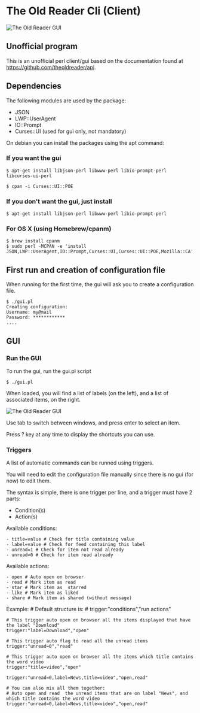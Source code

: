 # The Old Reader Cli (Client)

![The Old Reader GUI](http://tfeserver.be/dl/theoldreader_client/theoldreader-cli6.png)

## Unofficial program
This is an unofficial perl client/gui  based on the documentation found at https://github.com/theoldreader/api.


## Dependencies
The following modules are used by the package:

* JSON
* LWP::UserAgent
* IO::Prompt
* Curses::UI (used for gui only, not  mandatory)

On debian you can install the packages using the apt command:

### If you want the gui

    $ apt-get install libjson-perl libwww-perl libio-prompt-perl libcurses-ui-perl

    $ cpan -i Curses::UI::POE

### If you don't want the gui, just install

    $ apt-get install libjson-perl libwww-perl libio-prompt-perl

### For OS X (using Homebrew/cpanm)

    $ brew install cpanm
    $ sudo perl -MCPAN -e 'install JSON,LWP::UserAgent,IO::Prompt,Curses::UI,Curses::UI::POE,Mozilla::CA'

## First run and creation of configuration file

When running for the first time, the gui will ask you to create a configuration file.


    $ ./gui.pl
    Creating configuration:
    Username: my@mail
    Password: ************
    ....

## GUI

### Run the GUI

To run the gui, run the gui.pl script

    $ ./gui.pl

When loaded, you will find a list of labels (on the left), and a list of associated items, on the right.

![The Old Reader GUI](http://tfeserver.be/dl/theoldreader_client/theoldreader-cli6.png)

Use tab to switch between windows, and press enter to select an item.

Press ? key at any time to display the shortcuts you can use.

### Triggers

A list of automatic commands can be runned using triggers.

You will need to edit the configuration file manually since there is no gui (for now) to edit them.

The syntax is simple, there is one trigger per line, and a trigger must have 2 parts:

- Condition(s)
- Action(s)

Available conditions:

    - title=value # Check for title containing value
    - label=value # Check for feed containing this label
    - unread=1 # Check for item not read already
    - unread=0 # Check for item read already

Available actions:

    - open # Auto open on browser
    - read # Mark item as read
    - star # Mark item as  starred
    - like # Mark item as liked
    - share # Mark item as shared (without message)


Example:
    # Default structure is:
    # trigger:"conditions","run actions"

    # This trigger auto open on browser all the items displayed that have the label "Download"
    trigger:"label=Download","open"

    # This trigger auto flag to read all the unread items
    trigger:"unread=0","read"

    # This trigger auto open on browser all the items which title contains the word video
    trigger:"title=video","open"

    trigger:"unread=0,label=News,title=video","open,read"

    # You can also mix all them together:
    # Auto open and read  the unread items that are on label "News", and which title contains the word video
    trigger:"unread=0,label=News,title=video","open,read"


